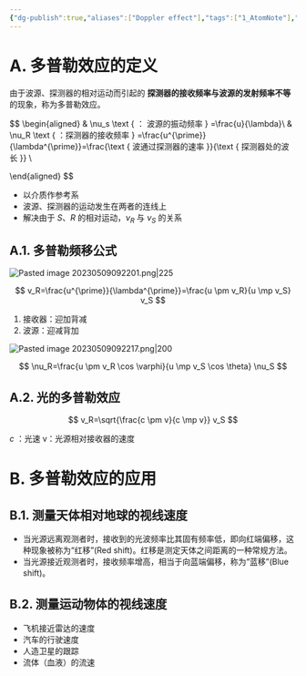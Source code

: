 ```yaml
---
{"dg-publish":true,"aliases":["Doppler effect"],"tags":["1_AtomNote"],"number headings":"auto, first-level 1, max 6, A.1.","Created-Date":"2023-04-17 09:32:02","Modified-Date":"2024-04-18 11:53:29","permalink":"/A01_Lessons/Aa05_大学物理/多普勒效应/","dgPassFrontmatter":true}
---
```




# A. 多普勒效应的定义

由于波源、探测器的相对运动而引起的 **探测器的接收频率与波源的发射频率不等** 的现象，称为多普勒效应。


$$
\begin{aligned}
& \nu_s \text { ： 波源的振动频率 }  =\frac{u}{\lambda}\\
& \nu_R \text { ：探测器的接收频率 }  =\frac{u^{\prime}}{\lambda^{\prime}}=\frac{\text { 波通过探测器的速率 }}{\text { 探测器处的波长 }} \\

\end{aligned}
$$

- 以介质作参考系
- 波源、探测器的运动发生在两者的连线上
- 解决由于 $S、R$ 的相对运动，$\nu_{R}$ 与 $\nu_{S}$ 的关系

## A.1. 多普勒频移公式




![Pasted image 20230509092201.png|225](/img/user/Z02_ObFiles/Attachments/Pasted%20image%2020230509092201.png)

$$
v_R=\frac{u^{\prime}}{\lambda^{\prime}}=\frac{u \pm v_R}{u \mp v_S} v_S
$$



1. 接收器：迎加背减
2. 波源：迎减背加



![Pasted image 20230509092217.png|200](/img/user/Z02_ObFiles/Attachments/Pasted%20image%2020230509092217.png)

$$
\nu_R=\frac{u \pm v_R \cos \varphi}{u \mp v_S \cos \theta} \nu_S
$$



## A.2. 光的多普勒效应


$$
v_R=\sqrt{\frac{c \pm v}{c \mp v}} v_S
$$


$c$ ：光速
v：光源相对接收器的速度



# B. 多普勒效应的应用

## B.1. 测量天体相对地球的视线速度

- 当光源远离观测者时，接收到的光波频率比其固有频率低，即向红端偏移，这种现象被称为“红移”(Red shift)。红移是测定天体之间距离的一种常规方法。
- 当光源接近观测者时，接收频率增高，相当于向蓝端偏移，称为“蓝移”(Blue shift)。




## B.2. 测量运动物体的视线速度 


- 飞机接近雷达的速度
- 汽车的行驶速度
- 人造卫星的跟踪
- 流体（血液）的流速
